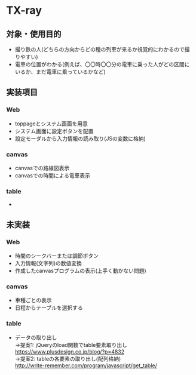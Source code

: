 TX-ray
====
## 対象・使用目的
* 撮り鉄の人(どちらの方向からどの種の列車が来るか視覚的にわかるので撮りやすい)  
* 電車の位置がわかる(例えば、〇〇時〇〇分の電車に乗った人がどの区間にいるか、まだ電車に乗っているかなど)
## 実装項目
### Web
* toppageとシステム画面を用意  
* システム画面に設定ボタンを配置  
* 設定モーダルから入力情報の読み取り(JSの変数に格納)  

### canvas
* canvasでの路線図表示  
* canvasでの時間による電車表示  

### table
*  
  
## 未実装
### Web
* 時間のシークバーまたは調節ボタン  
* 入力情報(文字列)の数値変換  
* 作成したcanvasプログラムの表示(上手く動かない問題)  

### canvas
* 車種ごとの表示  
* 日程からテーブルを選択する  

### table
* データの取り出し  
→提案1: jQueryのload関数でtable要素取り出し  
https://www.plusdesign.co.jp/blog/?p=4832  
→提案2: tableの各要素の取り出し(配列格納)  
http://write-remember.com/program/javascript/get_table/  
